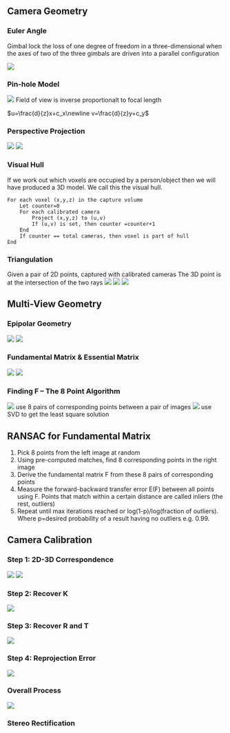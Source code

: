 ## Camera Geometry
### Euler Angle
Gimbal lock
the loss of one degree of freedom in a three-dimensional when the axes of two of the three gimbals are driven into a parallel configuration

![](images\gimballock.png)
### Pin-hole Model
![](images\pinhole.png)
Field of view is inverse proportionalt to focal length

$u=\frac{d}{z}x+c_x\newline v=\frac{d}{z}y+c_y$

### Perspective Projection
![](images\camera.png)
![](images\camera2.png)


### Visual Hull
If we work out which voxels are occupied by a person/object then we will have produced a 3D model.  We call this the visual hull.
```
For each voxel (x,y,z) in the capture volume
	Let counter=0
	For each calibrated camera
		Project (x,y,z) to (u,v)
		If (u,v) is set, then counter =counter+1
	End
	If counter == total cameras, then voxel is part of hull
End
```
### Triangulation
Given a pair of 2D points, captured with calibrated cameras
The 3D point is at the intersection of the two rays
![](images\triangulation0.png)
![](images\triangulation1.png)
![](images\triangulation3.png)


## Multi-View Geometry
### Epipolar Geometry
![](images\epipolar1.png)
![](images\epipolarchinese0.png)
### Fundamental Matrix & Essential Matrix
![](images\epipolarchinese1.png)
![](images\epipolarchinese2.png)
### Finding F – The 8 Point Algorithm
![](images\fmatrix.png)
use 8 pairs of corresponding points between a pair of images 
![](images\8point.png)
use SVD to get the least square solution

## RANSAC for Fundamental Matrix
1. Pick 8 points from the left image at random
2. Using pre-computed matches, find 8 corresponding points in the right image
3. Derive the fundamental matrix F from these 8 pairs of corresponding points
4. Measure the forward-backward transfer error E(F) between all points using F. Points that match within a certain distance are called inliers (the rest, outliers)
5. Repeat until max iterations reached or log(1-p)/log(fraction of outliers). Where p=desired probability of a result having no outliers e.g. 0.99.


## Camera Calibration
### Step 1: 2D-3D Correspondence
![](images\calibration3.png)
![](images\calibration5.png)
### Step 2: Recover K
![](images\calibration4.png)
### Step 3: Recover R and T
![](images\calibration2.png)
### Step 4: Reprojection Error
![](images\calibration1.png)
### Overall Process
![](images\calibration.png)
### Stereo Rectification
